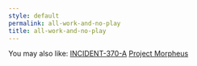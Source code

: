 ```yaml
---
style: default
permalink: all-work-and-no-play
title: all-work-and-no-play
---
```

You may also like:
[INCIDENT-370-A](http://scp-wiki.net/incident-370-a)
[Project Morpheus](http://scp-wiki.net/project-morpheus)